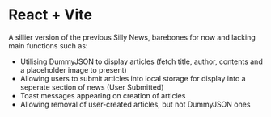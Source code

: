 # React + Vite

A sillier version of the previous Silly News, barebones for now and lacking main functions such as:
- Utilising DummyJSON to display articles (fetch title, author, contents and a placeholder image to present)
- Allowing users to submit articles into local storage for display into a seperate section of news (User Submitted)
- Toast messages appearing on creation of articles
- Allowing removal of user-created articles, but not DummyJSON ones
